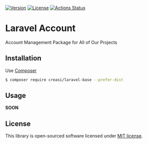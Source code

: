 [![Version](https://img.shields.io/packagist/v/creasi/laravel-base?style=flat-square)](https://packagist.org/packages/creasi/laravel-base)
[![License](https://img.shields.io/github/license/creasico/laravel-base?style=flat-square)](https://github.com/creasico/laravel-base/blob/main/LICENSE)
[![Actions Status](https://img.shields.io/github/actions/workflow/status/creasico/laravel-base/test.yml?branch=main&style=flat-square)](https://github.com/creasico/laravel-base/actions)

# Laravel Account

Account Management Package for All of Our Projects

## Installation

Use [Composer](https://getcomposer.org/)

```bash
$ composer require creasi/laravel-base --prefer-dist
```

## Usage

__SOON__

## License

This library is open-sourced software licensed under [MIT license](LICENSE).
